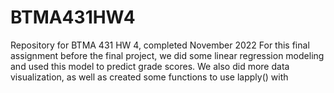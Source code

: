 # BTMA431HW4
Repository for BTMA 431 HW 4, completed November 2022 
For this final assignment before the final project, we did some linear regression modeling and used this model to predict grade scores. We also did more data visualization, as well as created some functions to use lapply() with
